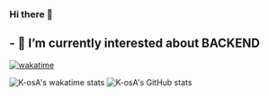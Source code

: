 ### Hi there 👋
## - 🌱 I’m currently interested about BACKEND
[![wakatime](https://wakatime.com/badge/user/b5391aba-bea4-4525-bdc1-20840785255f.svg)](https://wakatime.com/@b5391aba-bea4-4525-bdc1-20840785255f)

![K-osA's wakatime stats](https://github-readme-stats.vercel.app/api/wakatime?username=__KosA)
![K-osA's GitHub stats](https://github-readme-stats.vercel.app/api?username=K-osA&count_private=true&show_icons=true)


<!--
**K-osA/K-osA** is a ✨ _special_ ✨ repository because its `README.md` (this file) appears on your GitHub profile.

Here are some ideas to get you started:

- 🔭 I’m currently working on ...
- 🌱 I’m currently learning ...
- 👯 I’m looking to collaborate on ...
- 🤔 I’m looking for help with ...
- 💬 Ask me about ...
- 📫 How to reach me: ...
- 😄 Pronouns: ...
- ⚡ Fun fact: ...
-->
